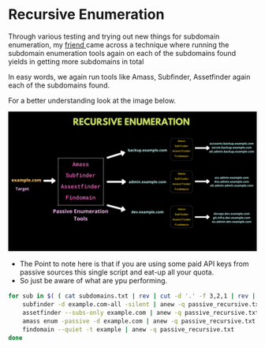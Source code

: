 # Recursive Enumeration

Through various testing and trying out new things for subdomain enumeration, my [friend ](https://twitter.com/Six2dez1)came across a technique where running the subdomain enumeration tools again on each of the subdomains found yields in getting more subdomains in total

In easy words, we again run tools like Amass, Subfinder, Assetfinder again each of the subdomains found.

For a better understanding look at the image below.

![](<../../.gitbook/assets/Recursive Enumeration.png>)

* The Point to note here is that if you are using some paid API keys from passive sources this single script and eat-up all your quota.
* So just be aware of what are ypu performing.

```bash
for sub in $( ( cat subdomains.txt | rev | cut -d '.' -f 3,2,1 | rev | sort | uniq -c | sort -nr | grep -v '1 ' | head -n 10 && cat subdomains.txt | rev | cut -d '.' -f 4,3,2,1 | rev | sort | uniq -c | sort -nr | grep -v '1 ' | head -n 10 ) | sed -e 's/^[[:space:]]*//' | cut -d ' ' -f 2);do 
    subfinder -d example.com-all -silent | anew -q passive_recursive.txt
    assetfinder --subs-only example.com | anew -q passive_recursive.txt
    amass enum -passive -d example.com | anew -q passive_recursive.txt
    findomain --quiet -t example | anew -q passive_recursive.txt
done
```
